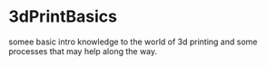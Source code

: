 # 3dPrintBasics
somee basic intro knowledge to the world of 3d printing and some processes that may help along the way. 
